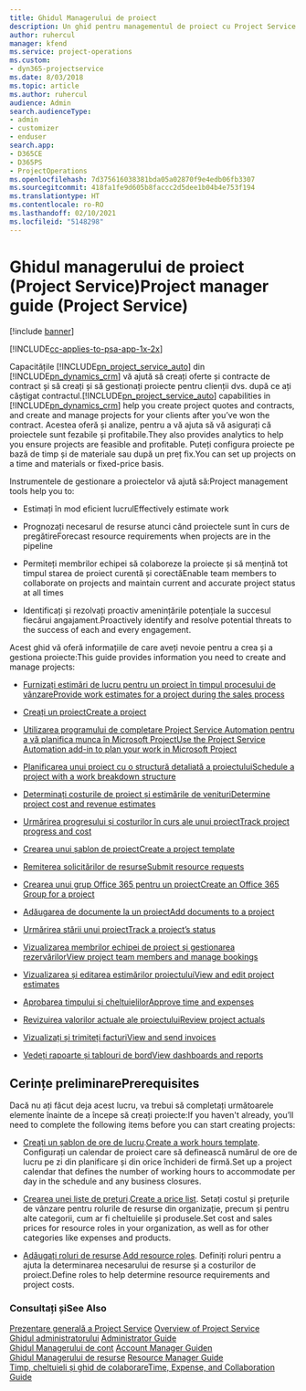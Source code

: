 ```yaml
---
title: Ghidul Managerului de proiect
description: Un ghid pentru managementul de proiect cu Project Service
author: ruhercul
manager: kfend
ms.service: project-operations
ms.custom:
- dyn365-projectservice
ms.date: 8/03/2018
ms.topic: article
ms.author: ruhercul
audience: Admin
search.audienceType:
- admin
- customizer
- enduser
search.app:
- D365CE
- D365PS
- ProjectOperations
ms.openlocfilehash: 7d375616038381bda05a02870f9e4edb06fb3307
ms.sourcegitcommit: 418fa1fe9d605b8faccc2d5dee1b04b4e753f194
ms.translationtype: HT
ms.contentlocale: ro-RO
ms.lasthandoff: 02/10/2021
ms.locfileid: "5148298"
---
```

# <a name="project-manager-guide-project-service"></a><span data-ttu-id="9a95c-103">Ghidul managerului de proiect (Project Service)</span><span class="sxs-lookup"><span data-stu-id="9a95c-103">Project manager guide (Project Service)</span></span>

[!include [banner](../includes/psa-now-project-operations.md)]

[!INCLUDE[cc-applies-to-psa-app-1x-2x](../includes/cc-applies-to-psa-app-1x-2x.md)]

<span data-ttu-id="9a95c-104">Capacitățile [!INCLUDE[pn_project_service_auto](../includes/pn-project-service-auto.md)] din [!INCLUDE[pn_dynamics_crm](../includes/pn-dynamics-crm.md)] vă ajută să creați oferte și contracte de contract și să creați și să gestionați proiecte pentru clienții dvs. după ce ați câștigat contractul.</span><span class="sxs-lookup"><span data-stu-id="9a95c-104">[!INCLUDE[pn_project_service_auto](../includes/pn-project-service-auto.md)] capabilities in [!INCLUDE[pn_dynamics_crm](../includes/pn-dynamics-crm.md)] help you create project quotes and contracts, and create and manage projects for your clients after you’ve won the contract.</span></span> <span data-ttu-id="9a95c-105">Acestea oferă și analize, pentru a vă ajuta să vă asigurați că proiectele sunt fezabile și profitabile.</span><span class="sxs-lookup"><span data-stu-id="9a95c-105">They also provides analytics to help you ensure projects are feasible and profitable.</span></span> <span data-ttu-id="9a95c-106">Puteți configura proiecte pe bază de timp și de materiale sau după un preț fix.</span><span class="sxs-lookup"><span data-stu-id="9a95c-106">You can set up projects on a time and materials or fixed-price basis.</span></span>  
  
 <span data-ttu-id="9a95c-107">Instrumentele de gestionare a proiectelor vă ajută să:</span><span class="sxs-lookup"><span data-stu-id="9a95c-107">Project management tools help you to:</span></span>  
  
-   <span data-ttu-id="9a95c-108">Estimați în mod eficient lucrul</span><span class="sxs-lookup"><span data-stu-id="9a95c-108">Effectively estimate work</span></span>  
  
-   <span data-ttu-id="9a95c-109">Prognozați necesarul de resurse atunci când proiectele sunt în curs de pregătire</span><span class="sxs-lookup"><span data-stu-id="9a95c-109">Forecast resource requirements when projects are in the pipeline</span></span>  
  
-   <span data-ttu-id="9a95c-110">Permiteți membrilor echipei să colaboreze la proiecte și să mențină tot timpul starea de proiect curentă și corectă</span><span class="sxs-lookup"><span data-stu-id="9a95c-110">Enable team members to collaborate on projects and maintain current and accurate project status at all times</span></span>  
  
-   <span data-ttu-id="9a95c-111">Identificați și rezolvați proactiv amenințările potențiale la succesul fiecărui angajament.</span><span class="sxs-lookup"><span data-stu-id="9a95c-111">Proactively identify and resolve potential threats to the success of each and every engagement.</span></span>  
  
<span data-ttu-id="9a95c-112">Acest ghid vă oferă informațiile de care aveți nevoie pentru a crea și a gestiona proiecte:</span><span class="sxs-lookup"><span data-stu-id="9a95c-112">This guide provides information you need to create and manage projects:</span></span>  
  
-   [<span data-ttu-id="9a95c-113">Furnizați estimări de lucru pentru un proiect în timpul procesului de vânzare</span><span class="sxs-lookup"><span data-stu-id="9a95c-113">Provide work estimates for a project during the sales process</span></span>](../psa/provide-estimates-project-during-sales-process.md)  
  
-   [<span data-ttu-id="9a95c-114">Creați un proiect</span><span class="sxs-lookup"><span data-stu-id="9a95c-114">Create a project</span></span>](../psa/create-project.md)  
  
-   [<span data-ttu-id="9a95c-115">Utilizarea programului de completare Project Service Automation pentru a vă planifica munca în Microsoft Project</span><span class="sxs-lookup"><span data-stu-id="9a95c-115">Use the Project Service Automation add-in to plan your work in Microsoft Project</span></span>](../psa/add-plan-work-microsoft-project.md)  
  
-   [<span data-ttu-id="9a95c-116">Planificarea unui proiect cu o structură detaliată a proiectului</span><span class="sxs-lookup"><span data-stu-id="9a95c-116">Schedule a project with a work breakdown structure</span></span>](../psa/schedule-project-work-breakdown-structure.md)  
  
-   [<span data-ttu-id="9a95c-117">Determinați costurile de proiect și estimările de venituri</span><span class="sxs-lookup"><span data-stu-id="9a95c-117">Determine project cost and revenue estimates</span></span>](../psa/determine-project-cost-revenue-estimates.md)  
  
-   [<span data-ttu-id="9a95c-118">Urmărirea progresului și costurilor în curs ale unui proiect</span><span class="sxs-lookup"><span data-stu-id="9a95c-118">Track project progress and cost</span></span>](../psa/track-project-progress-cost.md)  
  
-   [<span data-ttu-id="9a95c-119">Crearea unui șablon de proiect</span><span class="sxs-lookup"><span data-stu-id="9a95c-119">Create a project template</span></span>](../psa/create-project-template.md)  
  
-   [<span data-ttu-id="9a95c-120">Remiterea solicitărilor de resurse</span><span class="sxs-lookup"><span data-stu-id="9a95c-120">Submit resource requests</span></span>](../psa/submit-resource-requests.md)  
  
-   [<span data-ttu-id="9a95c-121">Crearea unui grup Office 365 pentru un proiect</span><span class="sxs-lookup"><span data-stu-id="9a95c-121">Create an Office 365 Group for a project</span></span>](../psa/create-office-365-group-project.md)  
  
-   [<span data-ttu-id="9a95c-122">Adăugarea de documente la un proiect</span><span class="sxs-lookup"><span data-stu-id="9a95c-122">Add documents to a project</span></span>](../psa/add-documents-project.md)  
  
-   [<span data-ttu-id="9a95c-123">Urmărirea stării unui proiect</span><span class="sxs-lookup"><span data-stu-id="9a95c-123">Track a project’s status</span></span>](../psa/track-project-status.md)  
  
-   [<span data-ttu-id="9a95c-124">Vizualizarea membrilor echipei de proiect și gestionarea rezervărilor</span><span class="sxs-lookup"><span data-stu-id="9a95c-124">View project team members and manage bookings</span></span>](../psa/view-project-team-members-manage-bookings.md)  
  
-   [<span data-ttu-id="9a95c-125">Vizualizarea și editarea estimărilor proiectului</span><span class="sxs-lookup"><span data-stu-id="9a95c-125">View and edit project estimates</span></span>](../psa/view-edit-project-estimates.md)  
  
-   [<span data-ttu-id="9a95c-126">Aprobarea timpului și cheltuielilor</span><span class="sxs-lookup"><span data-stu-id="9a95c-126">Approve time and expenses</span></span>](../psa/approve-time-expenses.md)  
  
-   [<span data-ttu-id="9a95c-127">Revizuirea valorilor actuale ale proiectului</span><span class="sxs-lookup"><span data-stu-id="9a95c-127">Review project actuals</span></span>](../psa/review-project-actuals.md)  
  
-   [<span data-ttu-id="9a95c-128">Vizualizați și trimiteți facturi</span><span class="sxs-lookup"><span data-stu-id="9a95c-128">View and send invoices</span></span>](../psa/view-send-invoices.md)  
  
-   [<span data-ttu-id="9a95c-129">Vedeți rapoarte și tablouri de bord</span><span class="sxs-lookup"><span data-stu-id="9a95c-129">View dashboards and reports</span></span>](../psa/view-dashboards-reports.md)  
  
## <a name="prerequisites"></a><span data-ttu-id="9a95c-130">Cerințe preliminare</span><span class="sxs-lookup"><span data-stu-id="9a95c-130">Prerequisites</span></span>  
 <span data-ttu-id="9a95c-131">Dacă nu ați făcut deja acest lucru, va trebui să completați următoarele elemente înainte de a începe să creați proiecte:</span><span class="sxs-lookup"><span data-stu-id="9a95c-131">If you haven't already, you’ll need to complete the following items before you can start creating projects:</span></span>  
  
-   <span data-ttu-id="9a95c-132">[Creați un șablon de ore de lucru](../psa/create-work-hours-template.md).</span><span class="sxs-lookup"><span data-stu-id="9a95c-132">[Create a work hours template](../psa/create-work-hours-template.md).</span></span> <span data-ttu-id="9a95c-133">Configurați un calendar de proiect care să definească numărul de ore de lucru pe zi din planificare și din orice închideri de firmă.</span><span class="sxs-lookup"><span data-stu-id="9a95c-133">Set up a project calendar that defines the number of working hours to accommodate per day in the schedule and any business closures.</span></span>  
  
-   <span data-ttu-id="9a95c-134">[Crearea unei liste de prețuri](../psa/create-price-list.md).</span><span class="sxs-lookup"><span data-stu-id="9a95c-134">[Create a price list](../psa/create-price-list.md).</span></span> <span data-ttu-id="9a95c-135">Setați costul și prețurile de vânzare pentru rolurile de resurse din organizație, precum și pentru alte categorii, cum ar fi cheltuielile și produsele.</span><span class="sxs-lookup"><span data-stu-id="9a95c-135">Set cost and sales prices for resource roles in your organization, as well as for other categories like expenses and products.</span></span>  
  
-   <span data-ttu-id="9a95c-136">[Adăugați roluri de resurse](../psa/add-resource-roles.md).</span><span class="sxs-lookup"><span data-stu-id="9a95c-136">[Add resource roles](../psa/add-resource-roles.md).</span></span> <span data-ttu-id="9a95c-137">Definiți roluri pentru a ajuta la determinarea necesarului de resurse și a costurilor de proiect.</span><span class="sxs-lookup"><span data-stu-id="9a95c-137">Define roles to help determine resource requirements and project costs.</span></span>  
  
### <a name="see-also"></a><span data-ttu-id="9a95c-138">Consultați și</span><span class="sxs-lookup"><span data-stu-id="9a95c-138">See Also</span></span>  
 <span data-ttu-id="9a95c-139">[Prezentare generală a Project Service](../psa/overview.md) </span><span class="sxs-lookup"><span data-stu-id="9a95c-139">[Overview of Project Service](../psa/overview.md) </span></span>  
 <span data-ttu-id="9a95c-140">[Ghidul administratorului](../psa/admin-guide.md) </span><span class="sxs-lookup"><span data-stu-id="9a95c-140">[Administrator Guide](../psa/admin-guide.md) </span></span>  
 <span data-ttu-id="9a95c-141">[Ghidul Managerului de cont](../psa/account-manager-guide.md) </span><span class="sxs-lookup"><span data-stu-id="9a95c-141">[Account Manager Guiden](../psa/account-manager-guide.md) </span></span>  
 <span data-ttu-id="9a95c-142">[Ghidul Managerului de resurse](../psa/resource-manager-guide.md) </span><span class="sxs-lookup"><span data-stu-id="9a95c-142">[Resource Manager Guide](../psa/resource-manager-guide.md) </span></span>  
 [<span data-ttu-id="9a95c-143">Timp, cheltuieli și ghid de colaborare</span><span class="sxs-lookup"><span data-stu-id="9a95c-143">Time, Expense, and Collaboration Guide</span></span>](../psa/time-expense-collaboration-guide.md)

